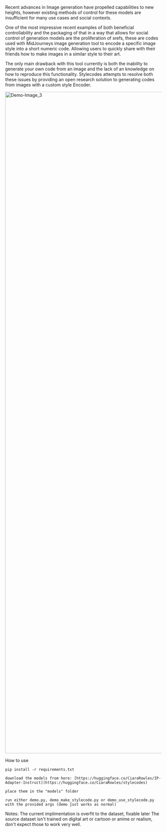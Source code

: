 Recent advances in Image generation have propelled capabilities to new heights, however existing methods of control for these models are insufficient for many use cases and social contexts.

One of the most impressive recent examples of both beneficial controllability and the packaging of that in a way that allows for social control of generation models are the proliferation of srefs, these are codes used with MidJourneys image generation tool to encode a specific image style into a short numeric code. Allowing users to quickly share with their friends how to make images in a similar style to their art.

The only main drawback with this tool currently is both the inability to generate your own code from an image and the lack of an knowledge on how to reproduce this functionality. Stylecodes attempts to resolve both these issues by providing an open research solution to generating codes from images with a custom style Encoder.

<img width="2122" alt="Demo-Image_3" src="https://github.com/user-attachments/assets/e7150b5e-8ea6-46ae-afa0-b8e48b8104d6">


How to use

```
pip install -r requirements.txt

download the models from here: [https://huggingface.co/CiaraRowles/IP-Adapter-Instruct](https://huggingface.co/CiaraRowles/stylecodes)

place them in the "models" folder

run either demo.py, demo_make_stylecode.py or demo_use_stylecode.py with the provided args (demo just works as normal)

```

Notes:
The current implimentation is overfit to the dataset, fixable later
The source dataset isn't trained on digital art or cartoon or anime or realism, don't expect those to work very well.
